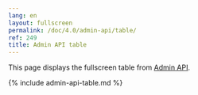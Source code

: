 ```yaml
---
lang: en
layout: fullscreen
permalink: /doc/4.0/admin-api/table/
ref: 249
title: Admin API table
---
```


This page displays the fullscreen table from [Admin API](/doc/admin-api/).

{% include admin-api-table.md %}
